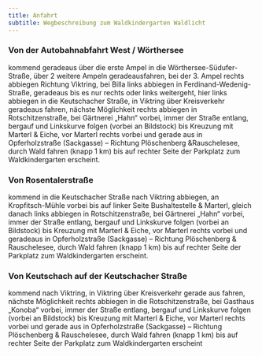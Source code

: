 ```yaml
---
title: Anfahrt
subtitle: Wegbeschreibung zum Waldkindergarten Waldlicht
---
```


### Von der Autobahnabfahrt West / Wörthersee
kommend geradeaus über die erste Ampel in die Wörthersee-Südufer-Straße, über 2 weitere Ampeln geradeausfahren, bei der 3. Ampel rechts abbiegen Richtung Viktring, bei Billa links abbiegen in Ferdinand-Wedenig-Straße, geradeaus bis es nur rechts oder links weitergeht, hier links abbiegen in die Keutschacher Straße, in Viktring über Kreisverkehr geradeaus fahren, nächste Möglichkeit rechts abbiegen in Rotschitzenstraße, bei Gärtnerei „Hahn“ vorbei, immer der Straße entlang, bergauf und Linkskurve folgen (vorbei an Bildstock) bis Kreuzung mit Marterl & Eiche, vor Marterl rechts vorbei und gerade aus in Opferholzstraße (Sackgasse) – Richtung Plöschenberg &Rauschelesee, durch Wald fahren (knapp 1 km) bis auf rechter Seite der Parkplatz zum Waldkindergarten erscheint.
 
### Von Rosentalerstraße
kommend in die Keutschacher Straße nach Viktring abbiegen, an Kropfitsch-Mühle vorbei bis auf linker Seite Bushaltestelle & Marterl, gleich danach links abbiegen in Rotschitzenstraße, bei Gärtnerei „Hahn“ vorbei, immer der Straße entlang, bergauf und Linkskurve folgen (vorbei an Bildstock) bis Kreuzung mit Marterl & Eiche, vor Marterl rechts vorbei und geradeaus in Opferholzstraße (Sackgasse) – Richtung Plöschenberg & Rauschelesee, durch Wald fahren (knapp 1 km) bis auf rechter Seite der Parkplatz zum Waldkindergarten erscheint.
 
### Von Keutschach auf der Keutschacher Straße
kommend nach Viktring, in Viktring über Kreisverkehr gerade aus fahren, nächste Möglichkeit rechts abbiegen in die Rotschitzenstraße, bei Gasthaus „Konoba“ vorbei, immer der Straße entlang, bergauf und Linkskurve folgen (vorbei an Bildstock) bis Kreuzung mit Marterl & Eiche, vor Marterl rechts vorbei und gerade aus in Opferholzstraße (Sackgasse) – Richtung Plöschenberg & Rauschelesee, durch Wald fahren (knapp 1 km) bis auf rechter Seite der Parkplatz zum Waldkindergarten erscheint
